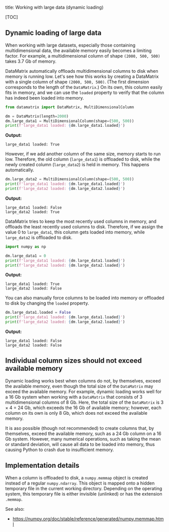 title: Working with large data (dynamic loading)


[TOC]


## Dynamic loading of large data

When working with large datasets, especially those containing multidimensional data, the available memory easily becomes a limiting factor. For example, a multidimensional column of shape `(2000, 500, 500)` takes 3.7 Gb of memory.

DataMatrix automatically offloads multidimensional columns to disk when memory is running low. Let's see how this works by creating a DataMatrix with a single column of shape `(2000, 500, 500)`. (The first dimension corresponds to the length of the `DataMatrix`.) On its own, this column easily fits in memory, and we can use the `loaded` property to verify that the column has indeed been loaded into memory.


~~~python
from datamatrix import DataMatrix, MultiDimensionalColumn

dm = DataMatrix(length=2000)
dm.large_data1 = MultiDimensionalColumn(shape=(500, 500))
print(f'large_data1 loaded: {dm.large_data1.loaded}')
~~~

__Output:__

~~~
large_data1 loaded: True
~~~


However, if we add another column of the same size, memory starts to run low. Therefore, the old column (`large_data1`) is offloaded to disk, while the newly created column (`large_data2`) is held in memory. This happens automatically. 


~~~python
dm.large_data2 = MultiDimensionalColumn(shape=(500, 500))
print(f'large_data1 loaded: {dm.large_data1.loaded}')
print(f'large_data2 loaded: {dm.large_data2.loaded}')
~~~

__Output:__

~~~
large_data1 loaded: False
large_data2 loaded: True
~~~


DataMatrix tries to keep the most recently used columns in memory, and offloads the least recently used columns to disk. Therefore, if we assign the value 0 to `large_data1`, this column gets loaded into memory, while `large_data2` is offloaded to disk.


~~~python
import numpy as np

dm.large_data1 = 0
print(f'large_data1 loaded: {dm.large_data1.loaded}')
print(f'large_data2 loaded: {dm.large_data2.loaded}')
~~~

__Output:__

~~~
large_data1 loaded: True
large_data2 loaded: False
~~~


You can also manually force columns to be loaded into memory or offloaded to disk by changing the `loaded` property.


~~~python
dm.large_data1.loaded = False
print(f'large_data1 loaded: {dm.large_data1.loaded}')
print(f'large_data2 loaded: {dm.large_data2.loaded}')
~~~

__Output:__

~~~
large_data1 loaded: False
large_data2 loaded: False
~~~

## Individual column sizes should not exceed available memory

Dynamic loading works best when columns do not, by themselves, exceed the available memory, even though the total size of the `DataMatrix` may exceed the available memory. For example, dynamic loading works well for a 16 Gb system when working with a `DataMatrix` that consists of 3 multidimensional columns of 8 Gb. Here, the total size of the `DataMatrix` is 3 × 4 = 24 Gb, which exceeds the 16 Gb of available memory; however, each column on its own is only 8 Gb, which does not exceed the available memory.

It is aso possible (though not recommended) to create columns that, by themselves, exceed the available memory, such as a 24 Gb column on a 16 Gb system. However, many numerical operations, such as taking the mean or standard deviation, will cause all data to be loaded into memory, thus causing Python to crash due to insufficient memory.


## Implementation details

When a column is offloaded to disk, a `numpy.memmap` object is created instead of a regular `numpy.ndarray`. This object is mapped onto a hidden temporary file in the current working directory. Depending on the operating system, this temporary file is either invisible (unlinked) or has the extension `.memmap`.

See also:

- <https://numpy.org/doc/stable/reference/generated/numpy.memmap.html>
